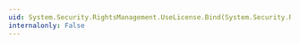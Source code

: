 ```yaml
---
uid: System.Security.RightsManagement.UseLicense.Bind(System.Security.RightsManagement.SecureEnvironment)
internalonly: False
---
```

